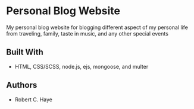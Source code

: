 # Personal Blog Website

My personal blog website for blogging different aspect of my personal life from traveling, family, taste in music, and any other special events

## Built With

* HTML, CSS/SCSS, node.js, ejs, mongoose, and multer

## Authors

* Robert C. Haye 

